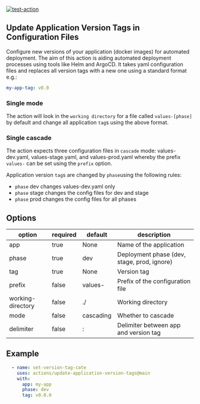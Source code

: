 [![test-action](https://github.com/dzelge/update-application-version-tags/actions/workflows/workflow.yaml/badge.svg)](https://github.com/dzelge/update-application-version-tags/actions/workflows/workflow.yaml)

## Update Application Version Tags in Configuration Files

Configure new versions of your application (docker images) for automated deployment. The aim of this action is aiding 
automated deployment processes using tools like Helm and ArgoCD. It takes yaml configuration files and replaces all 
version tags with a new one using a standard format e.g.:

```yaml
my-app-tag: v0.0
```

### Single mode

The action will look in the `working directory` for a file called `values-[phase]` by default and change all application 
`tag`s using the above format. 

### Single cascade

The action expects three configuration files in `cascade` mode: values-dev.yaml, values-stage.yaml, and values-prod.yaml
whereby the prefix `values-` can be set using the `prefix` option.

Application version `tag`s are changed by `phase`using the following rules:

- `phase` dev changes values-dev.yaml only
- `phase` stage changes the config files for dev and stage
- `phase` prod changes the config files for all phases


## Options

| option             | required | default   | description                                  |
|--------------------|----------|-----------|----------------------------------------------|
| app                |  true    | None      | Name of the application                      | 
| phase              |  true    | dev       | Deployment phase (dev, stage, prod, ignore)  |
| tag                |  true    | None      | Version tag                                  |
| prefix             |  false   | values-   | Prefix of the configuration file             |
| working-directory  |  false   | ./        | Working directory                            |
| mode               |  false   | cascading | Whether to cascade                           |
| delimiter          |  false   | :         | Delimiter between app and version tag        |


## Example

```yaml
  - name: set-version-tag-cate
    uses: actions/update-application-version-tags@main
    with:
      app: my-app
      phase: dev
      tag: v0.0.0
```


